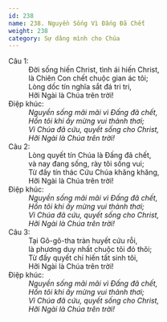 ```yaml
---
id: 238
name: 238. Nguyền Sống Vì Đấng Đã Chết
weight: 238
category: Sự dâng mình cho Chúa
---
```

<dl><dt>Câu 1:</dt><dd data-verse="1">Đời sống hiến Christ, tình ái hiến Christ, <br/>là Chiên Con chết chuộc gian ác tôi; <br/>Lòng dốc tín nghĩa sắt đá tri tri, <br/>Hỡi Ngài là Chúa trên trời! </dd><dt>Điệp khúc:</dt><dd data-chorus="1"><em>Nguyền sống mãi mãi vì Đấng đã chết, <br/>Hồn tôi khi ấy mừng vui thảnh thơi; <br/>Vì Chúa đã cứu, quyết sống cho Christ, <br/>Hỡi Ngài là Chúa trên trời! </em></dd><dt>Câu 2:</dt><dd data-verse="2">Lòng quyết tín Chúa là Đấng đã chết, <br/>và nay đang sống, rày tôi sống vui; <br/>Từ đấy tín thác Cứu Chúa khăng khăng, <br/>Hỡi Ngài là Chúa trên trời! </dd><dt>Điệp khúc:</dt><dd data-chorus="1"><em>Nguyền sống mãi mãi vì Đấng đã chết, <br/>Hồn tôi khi ấy mừng vui thảnh thơi; <br/>Vì Chúa đã cứu, quyết sống cho Christ, <br/>Hỡi Ngài là Chúa trên trời! </em></dd><dt>Câu 3:</dt><dd data-verse="3">Tại Gô-gô-tha tràn huyết cứu rỗi, <br/>là phương duy nhất chuộc tôi đó thôi; <br/>Từ đấy quyết chí hiến tất sinh tôi, <br/>Hỡi Ngài là Chúa trên trời! </dd><dt>Điệp khúc:</dt><dd data-chorus="1"><em>Nguyền sống mãi mãi vì Đấng đã chết, <br/>Hồn tôi khi ấy mừng vui thảnh thơi; <br/>Vì Chúa đã cứu, quyết sống cho Christ, <br/>Hỡi Ngài là Chúa trên trời! </em></dd></dl>
